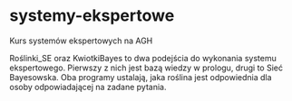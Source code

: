 # systemy-ekspertowe
Kurs systemów ekspertowych na AGH


Roślinki_SE oraz KwiotkiBayes to dwa podejścia do wykonania systemu ekspertowego. Pierwszy z nich jest bazą wiedzy w prologu, drugi to Sieć Bayesowska. 
Oba programy ustalają, jaka roślina jest odpowiednia dla osoby odpowiadającej na zadane pytania. 
